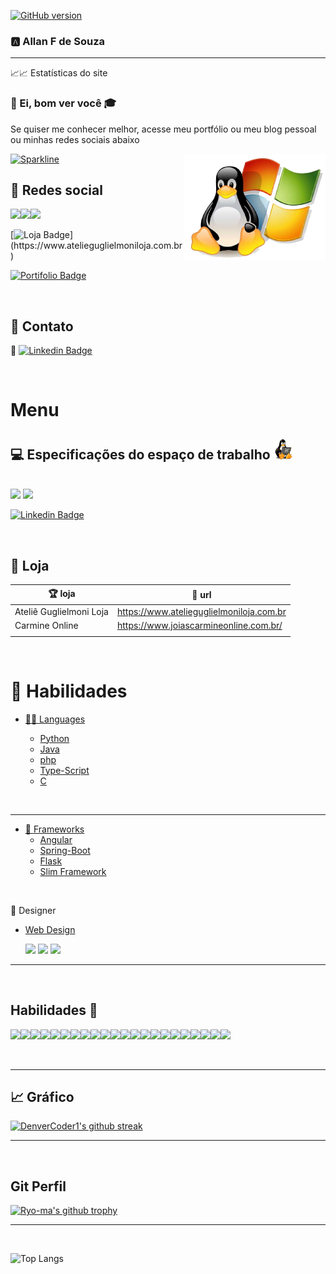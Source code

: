 [![GitHub version](https://badge.fury.io/gh/Naereen%2FStrapDown.js.svg)](https://github.com/Naereen/StrapDown.js)

### 🅰️ Allan F de Souza
<hr>
📈📈 Estatísticas do site

   ### 🔖 Ei, bom ver você  :mortar_board: 

   <p> Se quiser me conhecer melhor, acesse meu portfólio ou meu blog pessoal ou minhas redes sociais abaixo</p>
   <img src="img/linux.png" width="45%" align="right">

  [![Sparkline](https://stars.medv.io/Naereen/badges.svg)](https://stars.medv.io/Naereen/badges)

  ## 🔗 Redes social

  <img src="https://img.shields.io/badge/Discord-7289DA.svg?&style=for-the-badge&logo=Discord&logoColor=white"/><img src="https://img.shields.io/badge/instagram-E4405F.svg?&style=for-the-badge&logo=instagram&logoColor=white"/><img src="https://img.shields.io/badge/Pinterest-8D031C.svg?&style=for-the-badge&logo=Pinterest&logoColor=white"/>

  [![Loja Badge](https://img.shields.io/badge/Ecommerce-Loja-111111?style="plastic"&logo="Shopify"&logoColor="grren")](https://www.atelieguglielmoniloja.com.br)


  [![Portifolio Badge](https://img.shields.io/badge/Portfolio-HomePage-0000AA)](https://allansouza.weebly.com)

<br>

 ## 📱 Contato
🔗 [![Linkedin Badge](https://img.shields.io/badge/-Email-blue?style=flat-square&logo=&logoColor=white)](allanfdsz@gmail.com)

<br>

# Menu

 ## 💻 Especificações do espaço de trabalho ![Tux, the Linux mascot](/img/tenor-32-.gif)
   <br>
   <img src="https://img.shields.io/badge/Windows-lenovo ideapad & Del i5-0078D6?style=for-the-badge&logo=windows&logoColor=white"> 

   <img src="https://img.shields.io/badge/Intel-Core_i5_3.20GHZ-0071C5?style=for-the-badge&logo=intel&logoColor=white"> 


  [![Linkedin Badge](https://img.shields.io/badge/-Ubuntu--linux-black?style=flat-square&logo=linux&logoColor=white)](allanfdsz@gmail.com)
    

<br>

## 🛒 Loja  
     
 | 🏆 loja                    	|🔗 url                                      	|
 |-------------------------	|------------------------------------------	|
 | Ateliê Guglielmoni Loja 	| https://www.atelieguglielmoniloja.com.br 	|
 | Carmine Online          	| https://www.joiascarmineonline.com.br/   	|
 |                         	|                                          	|

<br>

# 🚀 Habilidades

  - [👩‍💻 Languages](#-languages-)

    - [Python](#-python-)
    - [Java](#-java-)
    - [php](#-php-)
    - [Type-Script](#-php-)
    - [C](#-C-)

<br>
<hr>

 - [🚀 Frameworks](#-frameworks-)
    - [Angular](#-Angular-)
    - [Spring-Boot](#-Spring-)
    - [Flask](#-Flask-)
    - [Slim Framework](#-Slim-)
  
<br>

 🎨 Designer
  - [Web Design](#-WebDesgner-)

      <img src="https://aleen42.github.io/badges/src/flash.svg"/>
      <img src="https://aleen42.github.io/badges/src/after_effects.svg"/>
      <img src="https://aleen42.github.io/badges/src/photoshop.svg"/>
      
<hr>
<br>

## Habilidades :wave:
<img src="https://img.shields.io/badge/javascript%20-%23323330.svg?&style=for-the-badge&logo=javascript&logoColor=%23F7DF1E"/><img src="https://img.shields.io/badge/html5%20-%23E34F26.svg?&style=for-the-badge&logo=html5&logoColor=white"/><img src="https://img.shields.io/badge/css3%20-%231572B6.svg?&style=for-the-badge&logo=css3&logoColor=white"/><img src="https://img.shields.io/badge/php-%23777BB4.svg?&style=for-the-badge&logo=php&logoColor=white"/><img src="https://img.shields.io/badge/markdown-%23000000.svg?&style=for-the-badge&logo=markdown&logoColor=white"/><img src="https://img.shields.io/badge/jquery%20-%230769AD.svg?&style=for-the-badge&logo=jquery&logoColor=white"/><img src="https://img.shields.io/badge/git%20-%23F05033.svg?&style=for-the-badge&logo=git&logoColor=white"/><img src="https://img.shields.io/badge/apache%20-%23D42029.svg?&style=for-the-badge&logo=apache&logoColor=white"/><img src="https://img.shields.io/badge/mysql-%2300f.svg?&style=for-the-badge&logo=mysql&logoColor=white"/><img src="https://img.shields.io/badge/Angular-DD0031.svg?&style=for-the-badge&logo=Angular&logoColor=white"/><img src="https://img.shields.io/badge/Python-3776AB.svg?&style=for-the-badge&logo=Python&logoColor=white"/><img src="https://img.shields.io/badge/MongoDB-347A248.svg?&style=for-the-badge&logo=MongoDb&logoColor=white"/><img src="https://img.shields.io/badge/Java-007396.svg?&style=for-the-badge&logo=Spring&logoColor=white"/><img src="https://img.shields.io/badge/github%20-%23121011.svg?&style=for-the-badge&logo=github&logoColor=white"/><img src="https://img.shields.io/badge/Spring-6D833F.svg?&style=for-the-badge&logo=Spring&logoColor=white"/><img src="https://img.shields.io/badge/C-A8b9CC.svg?&style=for-the-badge&logo=C&logoColor=white"/><img src="https://img.shields.io/badge/Apache Maven-C71A36.svg?&style=for-the-badge&logo=Apache-Maven&logoColor=white"/><img src="https://img.shields.io/badge/Adobe Dreamweaver-FF61F6.svg?&style=for-the-badge&logo=Adobe-Dreamweaver&logoColor=white"/><img src="https://img.shields.io/badge/typescript%20-%23007ACC.svg?&style=for-the-badge&logo=typescript&logoColor=white"/><img src="https://img.shields.io/badge/NPM-CB3837.svg?&style=for-the-badge&logo=NPM&logoColor=white"/><img src="https://img.shields.io/badge/Node.js-339933.svg?&style=for-the-badge&logo=Node.js&logoColor=white"/><img src="https://img.shields.io/badge/Flask-000.svg?&style=for-the-badge&logo=Flask&logoColor=white"/>

<br>
<hr>

## :chart_with_upwards_trend: Gráfico 
 
[![DenverCoder1's github streak](https://github-readme-streak-stats.herokuapp.com/?user=allanfs1&theme=blue-green)](https://github.com/DenverCoder1/github-readme-streak-stats)



<hr>
<br>

## Git Perfil

[![Ryo-ma's github trophy](https://github-profile-trophy.vercel.app/?username=allanfs1&row=1)](https://github.com/allanfs1)

<hr>
<br>

![Top Langs](https://github-readme-stats.vercel.app/api/top-langs/?username=allanfs1&layout=compact)


  